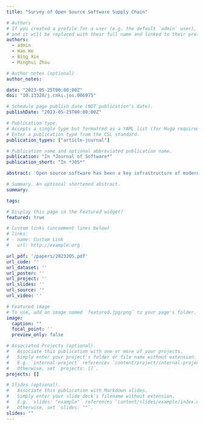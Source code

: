 ```yaml
---
title: "Survey of Open Source Software Supply Chain"

# Authors
# If you created a profile for a user (e.g. the default `admin` user), write the username (folder name) here
# and it will be replaced with their full name and linked to their profile.
authors:
  - admin
  - Hao He
  - Bing Xie
  - Minghui Zhou

# Author notes (optional)
author_notes:

date: "2023-05-25T00:00:00Z"
doi: "10.13328/j.cnki.jos.006975"

# Schedule page publish date (NOT publication's date).
publishDate: "2023-05-25T00:00:00Z"

# Publication type.
# Accepts a single type but formatted as a YAML list (for Hugo requirements).
# Enter a publication type from the CSL standard.
publication_types: ["article-journal"]

# Publication name and optional abbreviated publication name.
publication: "In *Journal of Software*"
publication_short: "In *JOS*"

abstract: 'Open source software has been a key infrastructure of modern society, supporting software development in almost every area. Through various kinds of code reuse such as install dependency, API call, project fork, file copy, and code clone, open source software forms an intricate supply (i.e., dependency) network, which is referred as open source software supply chain. On the one hand, software supply chains facilitate software development and have become the foundation of software industry. On the other hand, risks from upstream software can affect numerous downstream software depending on it along the chain, leading to the ripple effect in open source software chains. Open source software supply chains have attracted more and more attention from both the academia and the industry. To help advance researchers’ knowledge on open source software supply chain, this paper provides a definition and research framework of open source software supply chain from a holistic perspective. Then, it conducts systematic literature review on worldwide research and summarizes the status quo of research from three aspects: structure and evolution, risk propagation and management, and dependency management. Finally, the paper summarizes challenges and opportunities of future research on open source software supply chain.'

# Summary. An optional shortened abstract.
summary:

tags:

# Display this page in the Featured widget?
featured: true

# Custom links (uncomment lines below)
# links:
# - name: Custom Link
#   url: http://example.org

url_pdf: '/papers/2023JOS.pdf'
url_code: ''
url_dataset: ''
url_poster: ''
url_project: ''
url_slides: ''
url_source: ''
url_video: ''

# Featured image
# To use, add an image named `featured.jpg/png` to your page's folder.
image:
  caption: ""
  focal_point: ''
  preview_only: false

# Associated Projects (optional).
#   Associate this publication with one or more of your projects.
#   Simply enter your project's folder or file name without extension.
#   E.g. `internal-project` references `content/project/internal-project/index.md`.
#   Otherwise, set `projects: []`.
projects: []

# Slides (optional).
#   Associate this publication with Markdown slides.
#   Simply enter your slide deck's filename without extension.
#   E.g. `slides: "example"` references `content/slides/example/index.md`.
#   Otherwise, set `slides: ""`.
slides: ""
---
```




